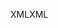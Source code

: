 <span data-ttu-id="48d1c-101">XML</span><span class="sxs-lookup"><span data-stu-id="48d1c-101">XML</span></span>